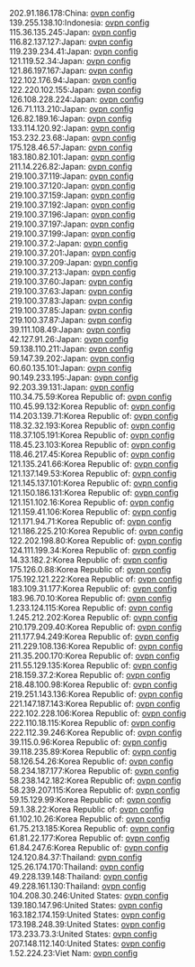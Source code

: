 202.91.186.178:China: [ovpn config](vpn/202_91_186_178.ovpn)  
139.255.138.10:Indonesia: [ovpn config](vpn/139_255_138_10.ovpn)  
115.36.135.245:Japan: [ovpn config](vpn/115_36_135_245.ovpn)  
116.82.137.127:Japan: [ovpn config](vpn/116_82_137_127.ovpn)  
119.239.234.41:Japan: [ovpn config](vpn/119_239_234_41.ovpn)  
121.119.52.34:Japan: [ovpn config](vpn/121_119_52_34.ovpn)  
121.86.197.167:Japan: [ovpn config](vpn/121_86_197_167.ovpn)  
122.102.176.94:Japan: [ovpn config](vpn/122_102_176_94.ovpn)  
122.220.102.155:Japan: [ovpn config](vpn/122_220_102_155.ovpn)  
126.108.228.224:Japan: [ovpn config](vpn/126_108_228_224.ovpn)  
126.71.113.210:Japan: [ovpn config](vpn/126_71_113_210.ovpn)  
126.82.189.16:Japan: [ovpn config](vpn/126_82_189_16.ovpn)  
133.114.120.92:Japan: [ovpn config](vpn/133_114_120_92.ovpn)  
153.232.23.68:Japan: [ovpn config](vpn/153_232_23_68.ovpn)  
175.128.46.57:Japan: [ovpn config](vpn/175_128_46_57.ovpn)  
183.180.82.101:Japan: [ovpn config](vpn/183_180_82_101.ovpn)  
211.14.226.82:Japan: [ovpn config](vpn/211_14_226_82.ovpn)  
219.100.37.119:Japan: [ovpn config](vpn/219_100_37_119.ovpn)  
219.100.37.120:Japan: [ovpn config](vpn/219_100_37_120.ovpn)  
219.100.37.159:Japan: [ovpn config](vpn/219_100_37_159.ovpn)  
219.100.37.192:Japan: [ovpn config](vpn/219_100_37_192.ovpn)  
219.100.37.196:Japan: [ovpn config](vpn/219_100_37_196.ovpn)  
219.100.37.197:Japan: [ovpn config](vpn/219_100_37_197.ovpn)  
219.100.37.199:Japan: [ovpn config](vpn/219_100_37_199.ovpn)  
219.100.37.2:Japan: [ovpn config](vpn/219_100_37_2.ovpn)  
219.100.37.201:Japan: [ovpn config](vpn/219_100_37_201.ovpn)  
219.100.37.209:Japan: [ovpn config](vpn/219_100_37_209.ovpn)  
219.100.37.213:Japan: [ovpn config](vpn/219_100_37_213.ovpn)  
219.100.37.60:Japan: [ovpn config](vpn/219_100_37_60.ovpn)  
219.100.37.63:Japan: [ovpn config](vpn/219_100_37_63.ovpn)  
219.100.37.83:Japan: [ovpn config](vpn/219_100_37_83.ovpn)  
219.100.37.85:Japan: [ovpn config](vpn/219_100_37_85.ovpn)  
219.100.37.87:Japan: [ovpn config](vpn/219_100_37_87.ovpn)  
39.111.108.49:Japan: [ovpn config](vpn/39_111_108_49.ovpn)  
42.127.91.26:Japan: [ovpn config](vpn/42_127_91_26.ovpn)  
59.138.110.211:Japan: [ovpn config](vpn/59_138_110_211.ovpn)  
59.147.39.202:Japan: [ovpn config](vpn/59_147_39_202.ovpn)  
60.60.135.101:Japan: [ovpn config](vpn/60_60_135_101.ovpn)  
90.149.233.195:Japan: [ovpn config](vpn/90_149_233_195.ovpn)  
92.203.39.131:Japan: [ovpn config](vpn/92_203_39_131.ovpn)  
110.34.75.59:Korea Republic of: [ovpn config](vpn/110_34_75_59.ovpn)  
110.45.99.132:Korea Republic of: [ovpn config](vpn/110_45_99_132.ovpn)  
114.203.139.71:Korea Republic of: [ovpn config](vpn/114_203_139_71.ovpn)  
118.32.32.193:Korea Republic of: [ovpn config](vpn/118_32_32_193.ovpn)  
118.37.105.191:Korea Republic of: [ovpn config](vpn/118_37_105_191.ovpn)  
118.45.23.103:Korea Republic of: [ovpn config](vpn/118_45_23_103.ovpn)  
118.46.217.45:Korea Republic of: [ovpn config](vpn/118_46_217_45.ovpn)  
121.135.241.66:Korea Republic of: [ovpn config](vpn/121_135_241_66.ovpn)  
121.137.149.53:Korea Republic of: [ovpn config](vpn/121_137_149_53.ovpn)  
121.145.137.101:Korea Republic of: [ovpn config](vpn/121_145_137_101.ovpn)  
121.150.186.131:Korea Republic of: [ovpn config](vpn/121_150_186_131.ovpn)  
121.151.102.16:Korea Republic of: [ovpn config](vpn/121_151_102_16.ovpn)  
121.159.41.106:Korea Republic of: [ovpn config](vpn/121_159_41_106.ovpn)  
121.171.94.71:Korea Republic of: [ovpn config](vpn/121_171_94_71.ovpn)  
121.186.225.210:Korea Republic of: [ovpn config](vpn/121_186_225_210.ovpn)  
122.202.198.80:Korea Republic of: [ovpn config](vpn/122_202_198_80.ovpn)  
124.111.199.34:Korea Republic of: [ovpn config](vpn/124_111_199_34.ovpn)  
14.33.182.2:Korea Republic of: [ovpn config](vpn/14_33_182_2.ovpn)  
175.126.0.88:Korea Republic of: [ovpn config](vpn/175_126_0_88.ovpn)  
175.192.121.222:Korea Republic of: [ovpn config](vpn/175_192_121_222.ovpn)  
183.109.31.177:Korea Republic of: [ovpn config](vpn/183_109_31_177.ovpn)  
183.96.70.10:Korea Republic of: [ovpn config](vpn/183_96_70_10.ovpn)  
1.233.124.115:Korea Republic of: [ovpn config](vpn/1_233_124_115.ovpn)  
1.245.212.202:Korea Republic of: [ovpn config](vpn/1_245_212_202.ovpn)  
210.179.209.40:Korea Republic of: [ovpn config](vpn/210_179_209_40.ovpn)  
211.177.94.249:Korea Republic of: [ovpn config](vpn/211_177_94_249.ovpn)  
211.229.108.136:Korea Republic of: [ovpn config](vpn/211_229_108_136.ovpn)  
211.35.200.170:Korea Republic of: [ovpn config](vpn/211_35_200_170.ovpn)  
211.55.129.135:Korea Republic of: [ovpn config](vpn/211_55_129_135.ovpn)  
218.159.37.2:Korea Republic of: [ovpn config](vpn/218_159_37_2.ovpn)  
218.48.100.98:Korea Republic of: [ovpn config](vpn/218_48_100_98.ovpn)  
219.251.143.136:Korea Republic of: [ovpn config](vpn/219_251_143_136.ovpn)  
221.147.187.143:Korea Republic of: [ovpn config](vpn/221_147_187_143.ovpn)  
222.102.228.106:Korea Republic of: [ovpn config](vpn/222_102_228_106.ovpn)  
222.110.18.115:Korea Republic of: [ovpn config](vpn/222_110_18_115.ovpn)  
222.112.39.246:Korea Republic of: [ovpn config](vpn/222_112_39_246.ovpn)  
39.115.0.96:Korea Republic of: [ovpn config](vpn/39_115_0_96.ovpn)  
39.118.235.89:Korea Republic of: [ovpn config](vpn/39_118_235_89.ovpn)  
58.126.54.26:Korea Republic of: [ovpn config](vpn/58_126_54_26.ovpn)  
58.234.187.177:Korea Republic of: [ovpn config](vpn/58_234_187_177.ovpn)  
58.238.142.182:Korea Republic of: [ovpn config](vpn/58_238_142_182.ovpn)  
58.239.207.115:Korea Republic of: [ovpn config](vpn/58_239_207_115.ovpn)  
59.15.129.99:Korea Republic of: [ovpn config](vpn/59_15_129_99.ovpn)  
59.1.38.22:Korea Republic of: [ovpn config](vpn/59_1_38_22.ovpn)  
61.102.10.26:Korea Republic of: [ovpn config](vpn/61_102_10_26.ovpn)  
61.75.213.185:Korea Republic of: [ovpn config](vpn/61_75_213_185.ovpn)  
61.81.22.177:Korea Republic of: [ovpn config](vpn/61_81_22_177.ovpn)  
61.84.247.6:Korea Republic of: [ovpn config](vpn/61_84_247_6.ovpn)  
124.120.84.37:Thailand: [ovpn config](vpn/124_120_84_37.ovpn)  
125.26.174.170:Thailand: [ovpn config](vpn/125_26_174_170.ovpn)  
49.228.139.148:Thailand: [ovpn config](vpn/49_228_139_148.ovpn)  
49.228.161.130:Thailand: [ovpn config](vpn/49_228_161_130.ovpn)  
104.208.30.246:United States: [ovpn config](vpn/104_208_30_246.ovpn)  
139.180.147.96:United States: [ovpn config](vpn/139_180_147_96.ovpn)  
163.182.174.159:United States: [ovpn config](vpn/163_182_174_159.ovpn)  
173.198.248.39:United States: [ovpn config](vpn/173_198_248_39.ovpn)  
173.233.73.3:United States: [ovpn config](vpn/173_233_73_3.ovpn)  
207.148.112.140:United States: [ovpn config](vpn/207_148_112_140.ovpn)  
1.52.224.23:Viet Nam: [ovpn config](vpn/1_52_224_23.ovpn)  
